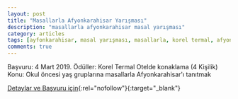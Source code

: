 ```yaml
---
layout: post
title: "Masallarla Afyonkarahisar Yarışması"
description: "masallarla afyonkarahisar masal yarışması"
category: articles
tags: [ayfonkarahisar, masal yarışması, masallarla, korel termal, afyon kültür turizm]
comments: true
---
```


Başvuru: 4 Mart 2019. Ödüller: Korel Termal Otelde konaklama (4 Kişilik)
Konu: Okul öncesi yaş gruplarına masallarla Afyonkarahisar'ı tanıtmak

[Detaylar ve Başvuru için](http://www.afyonkulturturizm.gov.tr/TR-219599/masallarla-afyonkarahisar-yarismasi.html?utm_source=edebiyatyarismalari.com&utm_medium=affiliate){:rel="nofollow"}{:target="_blank"}